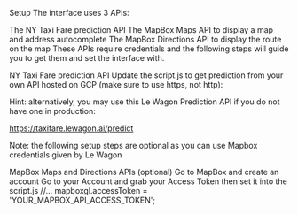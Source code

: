 Setup
The interface uses 3 APIs:

The NY Taxi Fare prediction API
The MapBox Maps API to display a map and address autocomplete
The MapBox Directions API to display the route on the map
These APIs require credentials and the following steps will guide you to get them and set the interface with.

NY Taxi Fare prediction API
Update the script.js to get prediction from your own API hosted on GCP (make sure to use https, not http):

Hint: alternatively, you may use this Le Wagon Prediction API if you do not have one in production:

https://taxifare.lewagon.ai/predict

Note: the following setup steps are optional as you can use Mapbox credentials given by Le Wagon

MapBox Maps and Directions APIs (optional)
Go to MapBox and create an account
Go to your Account and grab your Access Token then set it into the script.js
//...
mapboxgl.accessToken = 'YOUR_MAPBOX_API_ACCESS_TOKEN';
